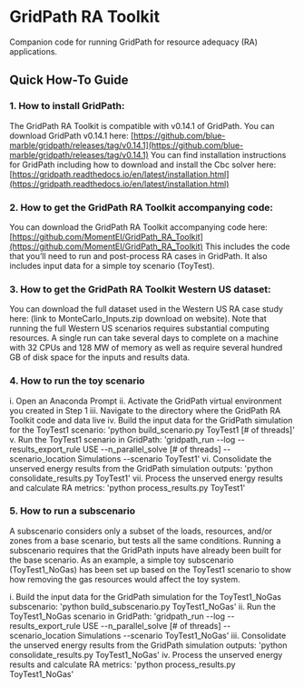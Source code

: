 # GridPath RA Toolkit
Companion code for running GridPath for resource adequacy (RA) applications.

## Quick How-To Guide

### 1. How to install GridPath:
The GridPath RA Toolkit is compatible with v0.14.1 of GridPath. You can download GridPath v0.14.1 here: 
[https://github.com/blue-marble/gridpath/releases/tag/v0.14.1](https://github.com/blue-marble/gridpath/releases/tag/v0.14.1)
You can find installation instructions for GridPath including how to download and install the Cbc solver here:
[https://gridpath.readthedocs.io/en/latest/installation.html](https://gridpath.readthedocs.io/en/latest/installation.html)

### 2. How to get the GridPath RA Toolkit accompanying code:
You can download the GridPath RA Toolkit accompanying code here: [https://github.com/MomentEI/GridPath_RA_Toolkit](https://github.com/MomentEI/GridPath_RA_Toolkit)
This includes the code that you’ll need to run and post-process RA cases in GridPath. It also includes input data for a simple toy scenario (ToyTest).

### 3. How to get the GridPath RA Toolkit Western US dataset:
You can download the full dataset used in the Western US RA case study here: (link to MonteCarlo_Inputs.zip download on website).
Note that running the full Western US scenarios requires substantial computing resources. A single run can take several days to complete on a machine with 32 CPUs and 128 MW of memory as well as require several hundred GB of disk space for the inputs and results data.

### 4. How to run the toy scenario
i. Open an Anaconda Prompt
ii. Activate the GridPath virtual environment you created in Step 1
iii. Navigate to the directory where the GridPath RA Toolkit code and data live
iv. Build the input data for the GridPath simulation for the ToyTest1 scenario: 'python build_scenario.py ToyTest1 [# of threads]'
v. Run the ToyTest1 scenario in GridPath: 'gridpath_run --log --results_export_rule USE --n_parallel_solve [# of threads] --scenario_location Simulations --scenario ToyTest1'
vi. Consolidate the unserved energy results from the GridPath simulation outputs: 'python consolidate_results.py ToyTest1'
vii. Process the unserved energy results and calculate RA metrics: 'python process_results.py ToyTest1'

### 5. How to run a subscenario
A subscenario considers only a subset of the loads, resources, and/or zones from a base scenario, but tests all the same conditions. Running a subscenario requires that the GridPath inputs have already been built for the base scenario. As an example, a simple toy subscenario (ToyTest1_NoGas) has been set up based on the ToyTest1 scenario to show how removing the gas resources would affect the toy system.  

i. Build the input data for the GridPath simulation for the ToyTest1_NoGas subscenario: 'python build_subscenario.py ToyTest1_NoGas'
ii. Run the ToyTest1_NoGas scenario in GridPath: 'gridpath_run --log --results_export_rule USE --n_parallel_solve [# of threads] --scenario_location Simulations --scenario ToyTest1_NoGas'
iii. Consolidate the unserved energy results from the GridPath simulation outputs: 'python consolidate_results.py ToyTest1_NoGas'
iv. Process the unserved energy results and calculate RA metrics: 'python process_results.py ToyTest1_NoGas'
